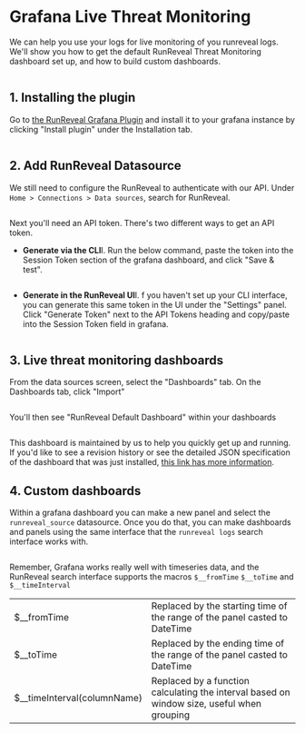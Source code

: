 # Grafana Live Threat Monitoring

We can help you use your logs for live monitoring of you runreveal logs. We'll show you how to get the default RunReveal Threat Monitoring dashboard set up, and how to build custom dashboards.&#x20;

<figure><img src="../.gitbook/assets/image (5) (4).png" alt=""><figcaption></figcaption></figure>

## 1. Installing the plugin

Go to [the RunReveal Grafana Plugin](https://grafana.com/grafana/plugins/runreveal-runreveal-datasource/) and install it to your grafana instance by clicking "Install plugin" under the Installation tab.&#x20;

<figure><img src="../.gitbook/assets/Screenshot 2023-07-04 at 8.31.45 AM.png" alt=""><figcaption></figcaption></figure>

## 2. Add RunReveal Datasource

We still need to configure the RunReveal to authenticate with our API. Under `Home > Connections > Data sources`, search for RunReveal.

<figure><img src="../.gitbook/assets/Screenshot 2023-07-04 at 8.36.50 AM.png" alt=""><figcaption></figcaption></figure>

Next you'll need an API token. There's two different ways to get an API token.

* **Generate via the CLI**I. Run the below command, paste the token into the Session Token section of the grafana dashboard, and click "Save & test".

<figure><img src="../.gitbook/assets/image (2) (2).png" alt=""><figcaption></figcaption></figure>

* **Generate in the RunReveal UI**I. f you haven't set up your CLI interface, you can generate this same token in the UI under the "Settings" panel. Click "Generate Token" next to the API Tokens heading and copy/paste into the Session Token field in grafana.

<figure><img src="../.gitbook/assets/Screenshot 2023-07-24 at 8.56.45 AM.png" alt=""><figcaption></figcaption></figure>

## 3. Live threat monitoring dashboards

From the data sources screen, select the "Dashboards" tab. On the Dashboards tab, click "Import"

<figure><img src="../.gitbook/assets/image (2) (3).png" alt=""><figcaption></figcaption></figure>

You'll then see "RunReveal Default Dashboard" within your dashboards

<figure><img src="../.gitbook/assets/image (6) (1) (1).png" alt=""><figcaption></figcaption></figure>

This dashboard is maintained by us to help you quickly get up and running. If you'd like to see a revision history or see the detailed JSON specification of the dashboard that was just installed, [this link has more information](https://grafana.com/grafana/dashboards/19069-runreveal-default-dashboard/?tab=revisions).

## 4. Custom dashboards

Within a grafana dashboard you can make a new panel and select the `runreveal_source` datasource. Once you do that, you can make dashboards and panels using the same interface that the `runreveal logs` search interface works with.

<figure><img src="../.gitbook/assets/image (5) (3).png" alt=""><figcaption></figcaption></figure>

Remember, Grafana works really well with timeseries data, and the RunReveal search interface supports the macros `$__fromTime` `$__toTime` and `$__timeInterval`&#x20;

|                               |                                                                                            |
| ----------------------------- | ------------------------------------------------------------------------------------------ |
| $\_\_fromTime                 | Replaced by the starting time of the range of the panel casted to DateTime                 |
| $\_\_toTime                   | Replaced by the ending time of the range of the panel casted to DateTime                   |
| $\_\_timeInterval(columnName) | Replaced by a function calculating the interval based on window size, useful when grouping |
